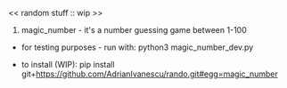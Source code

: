 << random stuff :: wip >>

1. magic_number - it's a number guessing game between 1-100

- for testing purposes - run with: 
python3 magic_number_dev.py

- to install (WIP):
pip install git+https://github.com/AdrianIvanescu/rando.git#egg=magic_number
